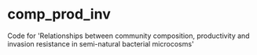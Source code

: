 # comp_prod_inv
Code for 'Relationships between community composition, productivity and invasion resistance in semi-natural bacterial microcosms'
